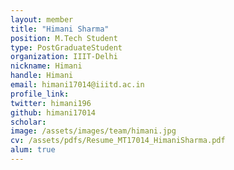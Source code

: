 ```yaml
---
layout: member
title: "Himani Sharma"
position: M.Tech Student
type: PostGraduateStudent
organization: IIIT-Delhi
nickname: Himani
handle: Himani
email: himani17014@iiitd.ac.in
profile_link: 
twitter: himani196
github: himani17014
scholar:
image: /assets/images/team/himani.jpg
cv: /assets/pdfs/Resume_MT17014_HimaniSharma.pdf
alum: true
---
```

